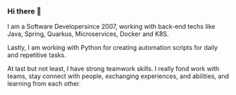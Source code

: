 ### Hi there 👋

I am a Software Developersince 2007, working with back-end techs like Java, Spring, Quarkus, Microservices, Docker and K8S.

Lastly, I am working with Python for creating automation scripts for daily and repetitive tasks.

At last but not least, I have strong teamwork skills. I really fond work with teams, stay connect with people, exchanging experiences, and abilities, and learning from each other.

<!--
**edmareliasb/edmareliasb** is a ✨ _special_ ✨ repository because its `README.md` (this file) appears on your GitHub profile.

Here are some ideas to get you started:

- 🔭 I’m currently working on ...
- 🌱 I’m currently learning ...
- 👯 I’m looking to collaborate on ...
- 🤔 I’m looking for help with ...
- 💬 Ask me about ...
- 📫 How to reach me: ...
- 😄 Pronouns: ...
- ⚡ Fun fact: ...
-->
